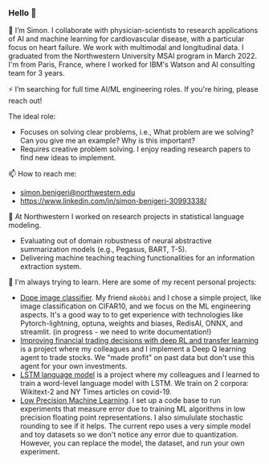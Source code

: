 ### Hello 👋

<!--
**simon-benigeri/simon-benigeri** is a ✨ _special_ ✨ repository because its `README.md` (this file) appears on your GitHub profile.

Here are some ideas to get you started:

- 🔭 I’m currently working on ...
- 🌱 I’m currently learning ...
- 👯 I’m looking to collaborate on ...
- 🤔 I’m looking for help with ...
- 💬 Ask me about ...
- 📫 How to reach me: ...
- 😄 Pronouns: ...
- ⚡ Fun fact: ...
-->

🔭 I’m Simon. I collaborate with physician-scientists to research applications of AI and machine learning for cardiovascular disease, with a particular focus on heart failure. We work with multimodal and longitudinal data. I graduated from the Northwestern University MSAI program in March 2022. I'm from Paris, France, where I worked for IBM's Watson and AI consulting team for 3 years. 

⚡ I’m searching for full time AI/ML engineering roles. If you're hiring, please reach out! 

The ideal role:
- Focuses on solving clear problems, i.e., What problem are we solving? Can you give me an example? Why is this important?
- Requires creative problem solving. I enjoy reading research papers to find new ideas to implement. 

📫 How to reach me:
- simon.benigeri@northwestern.edu
- https://www.linkedin.com/in/simon-benigeri-30993338/


🌱 At Northwestern I worked on research projects in statistical language modeling. 
- Evaluating out of domain robustness of neural abstractive summarization models (e.g., Pegasus, BART, T-5).
- Delivering machine teaching teaching functionalities for an information extraction system.

:school: I'm always trying to learn. Here are some of my recent personal projects:
- [Dope image classifier](https://github.com/kobe-org/dope-image-classifier). My friend `mkobbi` and I chose a simple project, like image classification on CIFAR10, and we focus on the ML engineering aspects. It's a good way to to get experience with technologies like Pytorch-lightning, optuna, weights and biases, RedisAI, ONNX, and streamlit. (in progress - we need to write documentation!)
- [Improving financial trading decisions with deep RL and transfer learning](https://github.com/lukesalamone/deep-q-trading-agent) is a project where my colleagues and I implement a Deep Q learning agent to trade stocks. We "made profit" on past data but don't use this agent for your own investments. 
- [LSTM language model](https://github.com/simon-benigeri/lstm-language-model) is a project where my colleagues and I learned to train a word-level language model with LSTM. We train on 2 corpora: Wikitext-2 and NY Times articles on covid-19.
- [Low Precision Machine Learning](https://github.com/simon-benigeri/low_precision_ml). I set up a code base to run experiments that measure error due to training ML algorithms in low precision floating point representations. I also simululate stochastic rounding to see if it helps. The current repo uses a very simple model and toy datasets so we don't notice any error due to quantization. However, you can replace the model, the dataset, and run your own experiment.

